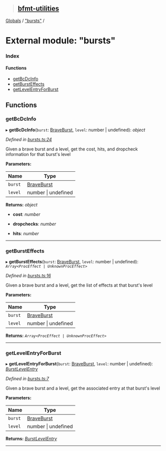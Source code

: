 > ## [bfmt-utilities](../README.md)

[Globals](../globals.md) / ["bursts"](_bursts_.md) /

# External module: "bursts"

### Index

#### Functions

* [getBcDcInfo](_bursts_.md#getbcdcinfo)
* [getBurstEffects](_bursts_.md#getbursteffects)
* [getLevelEntryForBurst](_bursts_.md#getlevelentryforburst)

## Functions

###  getBcDcInfo

▸ **getBcDcInfo**(`burst`: [BraveBurst](_datamine_types_d_.md#braveburst), `level`: number | undefined): *object*

*Defined in [bursts.ts:24](https://github.com/BluuArc/bfmt-utilities/blob/dfb9803/src/bursts.ts#L24)*

Given a brave burst and a level, get the cost, hits, and dropcheck information for that burst's level

**Parameters:**

Name | Type |
------ | ------ |
`burst` | [BraveBurst](_datamine_types_d_.md#braveburst) |
`level` | number \| undefined |

**Returns:** *object*

* **cost**: *number*

* **dropchecks**: *number*

* **hits**: *number*

___

###  getBurstEffects

▸ **getBurstEffects**(`burst`: [BraveBurst](_datamine_types_d_.md#braveburst), `level`: number | undefined): *`Array<ProcEffect | UnknownProcEffect>`*

*Defined in [bursts.ts:16](https://github.com/BluuArc/bfmt-utilities/blob/dfb9803/src/bursts.ts#L16)*

Given a brave burst and a level, get the list of effects at that burst's level

**Parameters:**

Name | Type |
------ | ------ |
`burst` | [BraveBurst](_datamine_types_d_.md#braveburst) |
`level` | number \| undefined |

**Returns:** *`Array<ProcEffect | UnknownProcEffect>`*

___

###  getLevelEntryForBurst

▸ **getLevelEntryForBurst**(`burst`: [BraveBurst](_datamine_types_d_.md#braveburst), `level`: number | undefined): *[BurstLevelEntry](_datamine_types_d_.md#burstlevelentry)*

*Defined in [bursts.ts:7](https://github.com/BluuArc/bfmt-utilities/blob/dfb9803/src/bursts.ts#L7)*

Given a brave burst and a level, get the associated entry at that burst's level

**Parameters:**

Name | Type |
------ | ------ |
`burst` | [BraveBurst](_datamine_types_d_.md#braveburst) |
`level` | number \| undefined |

**Returns:** *[BurstLevelEntry](_datamine_types_d_.md#burstlevelentry)*

___